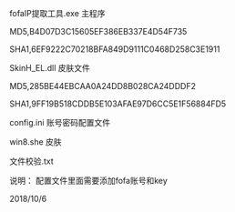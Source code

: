fofaIP提取工具.exe 主程序

MD5,B4D07D3C15605EF386EB337E4D54F735

SHA1,6EF9222C70218BFA849D9111C0468D258C3E1911

SkinH_EL.dll 皮肤文件

MD5,285BE44EBCAA0A24DD8B028CA24DDDF2

SHA1,9FF19B518CDDB5E103AFAE97D6CC5E1F56884FD5

config.ini 账号密码配置文件

win8.she 皮肤

文件校验.txt

说明： 配置文件里面需要添加fofa账号和key

2018/10/6
